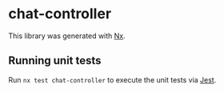 # chat-controller

This library was generated with [Nx](https://nx.dev).

## Running unit tests

Run `nx test chat-controller` to execute the unit tests via [Jest](https://jestjs.io).
